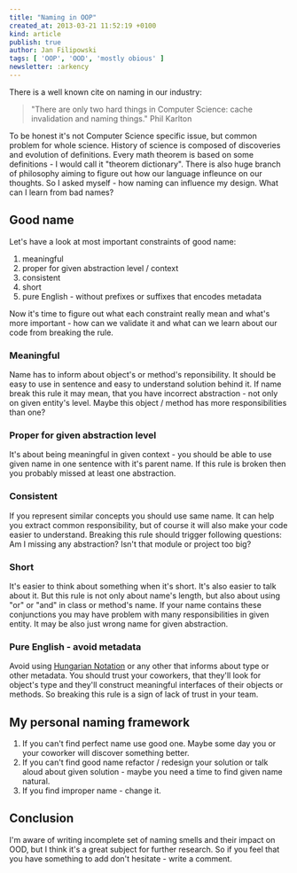 ```yaml
---
title: "Naming in OOP"
created_at: 2013-03-21 11:52:19 +0100
kind: article
publish: true
author: Jan Filipowski
tags: [ 'OOP', 'OOD', 'mostly obious' ]
newsletter: :arkency
---
```


There is a well known cite on naming in our industry:

> "There are only two hard things in Computer Science: cache invalidation and naming things." Phil Karlton

To be honest it's not Computer Science specific issue, but common problem for whole science. History of science is composed of discoveries and evolution of definitions. Every math theorem is based on some definitions - I would call it "theorem dictionary". There is also huge branch of philosophy aiming to figure out how our language infleunce on our thoughts. So I asked myself - how naming can influence my design. What can I learn from bad names?

<!-- more -->

## Good name

Let's have a look at most important constraints of good name:

1. meaningful
2. proper for given abstraction level / context
3. consistent
4. short
5. pure English - without prefixes or suffixes that encodes metadata

Now it's time to figure out what each constraint really mean and what's more important - how can we validate it and what can we learn about our code from breaking the rule.

### Meaningful

Name has to inform about object's or method's reponsibility. It should be easy to use in sentence and easy to understand solution behind it. If name break this rule it may mean, that you have incorrect abstraction - not only on given entity's level. Maybe this object / method has more responsibilities than one?

### Proper for given abstraction level

It's about being meaningful in given context - you should be able to use given name in one sentence with it's parent name. If this rule is broken then you probably missed at least one abstraction.

### Consistent

If you represent similar concepts you should use same name. It can help you extract common responsibility, but of course it will also make your code easier to understand. Breaking this rule should trigger following questions: Am I missing any abstraction? Isn't that module or project too big?

### Short

It's easier to think about something when it's short. It's also easier to talk about it. But this rule is not only about name's length, but also about using "or" or "and" in class or method's name. If your name contains these conjunctions you may have problem with many responsibilities in given entity. It may be also just wrong name for given abstraction.

### Pure English - avoid metadata

Avoid using [Hungarian Notation](http://en.wikipedia.org/wiki/Hungarian_notation) or any other that informs about type or other metadata. You should trust your coworkers, that they'll look for object's type and they'll construct meaningful interfaces of their objects or methods. So breaking this rule is a sign of lack of trust in your team.

## My personal naming framework

1. If you can't find perfect name use good one. Maybe some day you or your coworker will discover something better.
2. If you can't find good name refactor / redesign your solution or talk aloud about given solution - maybe you need a time to find given name natural.
3. If you find improper name - change it.

## Conclusion

I'm aware of writing incomplete set of naming smells and their impact on OOD, but I think it's a great subject for further research. So if you feel that you have something to add don't hesitate - write a comment.
